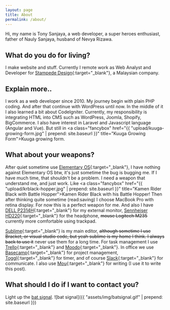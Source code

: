 ```yaml
---
layout: page
title: About
permalink: /about/
---
```

Hi, my name is Tony Sanjaya, a web developer, a super heroes enthusiast, father of Nauly Sanjaya, husband of Nevya Rizawa.

## What do you do for living?
I make website and stuff. Currently I remote work as Web Analyst and Developer for [Stampede Design](http://stampede-design.com){:target="_blank"}, a Malaysian company.

## Explain more..
I work as a web developer since 2010. My journey begin with plain PHP coding. And after that continue with WordPress until now. In the middle of it I also learned a bit about CodeIgniter. Currently, my responsibility is integrating HTML into CMS such as WordPress, Joomla, Shopify, BigCommerce. I also have interest in Laravel and Javascript language (Angular and Vue). But still in <a class="fancybox" href="{{ "upload/kuuga-growing-form.jpg" | prepend: site.baseurl }}" title="Kuuga Growing Form">Kuuga growing form</a>.

## What about your weapons?
After quiet sometime use [Elementary OS](https://elementary.io/){:target="_blank"}, I have nothing against Elementary OS btw, it's just sometime the bug is bugging me. If I have much time, that shouldn't be a problem. I need a weapon that understand me, and just work. Like <a class="fancybox" href="{{ "upload/krblack-hopper.jpg" | prepend: site.baseurl }}" title="Kamen Rider Black with Battle Hopper">Kamen Rider Black with his Battle Hopper!</a> Then after thinking quite sometime (read:saving) I choose MacBook Pro with retina display. For now this is a perfect weapon for me. And also I have [DELL P2314H](http://www.dell.com/ed/business/p/dell-p2314h/pd){:target="_blank"} for my external monitor, [Sennheiser HD220](https://www.amazon.com/Sennheiser-202-Professional-Headphones-Black/dp/B003LPTAYI){:target="_blank"} for the headphone, ~~mouse Logitech M235~~ currently more comfortable using trackpad.

[Sublime](https://www.sublimetext.com/){:target="_blank"} is my main editor, ~~although sometime I use Bracket, or visual studio code, but yeah sublime is my home I think. I always back to use it~~ never use them for a long time. For task management I use [Trello](https://trello.com/){:target="_blank"} and [Moodo](https://www.moo.do/){:target="_blank"}. In office we use [Basecamp](https://basecamp.com/){:target="_blank"} for project management, [Toggl](https://toggl.com){:target="_blank"} for timer, and of course [Slack](https://slack.com/){:target="_blank"} for communicate. I also use [Mou](http://25.io/mou/){:target="_blank"} for writing (I use it to write this post).

## What should I do if I want to contact you?
Light up the [bat signal](/bat-signal).
![bat signal]({{ "assets/img/batsignal.gif" | prepend: site.baseurl }})